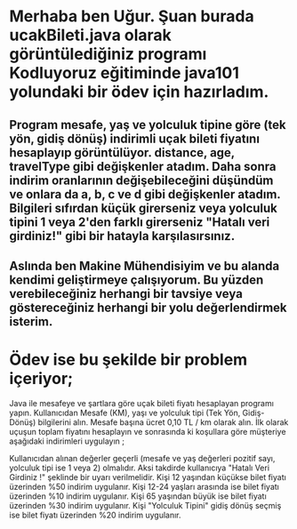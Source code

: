 # Merhaba ben Uğur. Şuan burada ucakBileti.java olarak görüntülediğiniz programı Kodluyoruz eğitiminde java101 yolundaki bir ödev için hazırladım.

## Program mesafe, yaş ve yolculuk tipine göre (tek yön, gidiş dönüş) indirimli uçak bileti fiyatını hesaplayıp görüntülüyor. distance, age, travelType gibi değişkenler atadım. Daha sonra indirim oranlarının değişebileceğini düşündüm ve onlara da a, b, c ve d gibi değişkenler atadım. Bilgileri sıfırdan küçük girerseniz veya yolculuk tipini 1 veya 2'den farklı girerseniz "Hatalı veri girdiniz!" gibi bir hatayla karşılasırsınız.

## Aslında ben Makine Mühendisiyim ve bu alanda kendimi geliştirmeye çalışıyorum. Bu yüzden verebileceğiniz herhangi bir tavsiye veya göstereceğiniz herhangi bir yolu değerlendirmek isterim.

# Ödev ise bu şekilde bir problem içeriyor;

Java ile mesafeye ve şartlara göre uçak bileti fiyatı hesaplayan programı yapın. Kullanıcıdan Mesafe (KM), yaşı ve yolculuk tipi (Tek Yön, Gidiş-Dönüş) bilgilerini alın. Mesafe başına ücret 0,10 TL / km olarak alın. İlk olarak uçuşun toplam fiyatını hesaplayın ve sonrasında ki koşullara göre müşteriye aşağıdaki indirimleri uygulayın ;

Kullanıcıdan alınan değerler geçerli (mesafe ve yaş değerleri pozitif sayı, yolculuk tipi ise 1 veya 2) olmalıdır. Aksi takdirde kullanıcıya "Hatalı Veri Girdiniz !" şeklinde bir uyarı verilmelidir.
Kişi 12 yaşından küçükse bilet fiyatı üzerinden %50 indirim uygulanır.
Kişi 12-24 yaşları arasında ise bilet fiyatı üzerinden %10 indirim uygulanır.
Kişi 65 yaşından büyük ise bilet fiyatı üzerinden %30 indirim uygulanır.
Kişi "Yolculuk Tipini" gidiş dönüş seçmiş ise bilet fiyatı üzerinden %20 indirim uygulanır.
